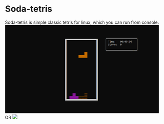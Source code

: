 # Soda-tetris
Soda-tetris is simple classic tetris for linux, which you can run from console.
![image description](image.png)
OR
<img src="relative/path/in/repository/to/image.svg" width="100"/>
